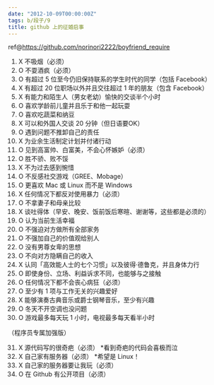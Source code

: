 ```yaml
---
date: "2012-10-09T00:00:00Z"
tags: b/段子/9
title: github 上的征婚启事
---
```


ref@<https://github.com/norinori2222/boyfriend_require>

1. X 不吸烟（必须）
2. O 不耍酒疯（必须）
3. O 有超过 5 位至今仍旧保持联系的学生时代的同学（包括 Facebook）
4. X 有超过 20 位职场以外并且交往超过 1 年的朋友（包含 Facebook）
5. X 有能力和陌生人（男女老幼）愉快的交谈半个小时
6. O 喜欢学龄前儿童并且乐于和他一起玩耍
7. O 喜欢吃蔬菜和纳豆
8. X 可以和外国人交谈 20 分钟（但日语要OK）
9. O 遇到问题不推卸自己的责任
10. X 为业余生活制定计划并付诸行动
11. O 见到高富帅、白富美，不会心怀嫉妒（必须）
12. O 胜不骄、败不馁
13. X 不为过去感到惋惜
14. O 不反感社交游戏（GREE、Mobage）
15. O 更喜欢 Mac 或 Linux 而不是 Windows
16. X 任何情况下都反对使用暴力（必须）
17. O 不拿妻子和母亲比较
18. X 谈吐得体（早安、晚安、饭前饭后寒暄、谢谢等，这些都是必须的）
19. O 认为当前生活幸福
20. O 不强迫对方做所有全部家务
21. O 不强加自己的价值观给别人
22. O 没有男尊女卑的思想
23. O 不向对方隐瞒自己的收入
24. X 认同「高效能人士的七个习惯」以及彼得·德鲁克，并且身体力行
25. O 即使身份、立场、利益诉求不同，也能够与之接触
26. O 任何情况下都不会丧心病狂（必须）
27. O 至少有 1 项与工作无关的兴趣爱好
28. X 能够演奏古典音乐或爵士钢琴音乐，至少有兴趣
29. O 冬天不开空调也没问题
30. O 游戏最多每天玩 1 小时，电视最多每天看半小时

（程序员专属加强版）

31. X 源代码写的很奇疤（必须） \*看到奇疤的代码会喜极而泣
32. X 自己家有服务器（必须） \*希望是 Linux！
33. X 自己家的服务器要让我玩（必须）
34. O 在 Github 有公开项目（必须）

